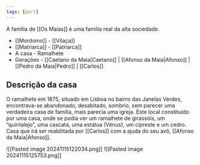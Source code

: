 ```yaml
---
tags: [port]
---
```


A família de [[Os Maias]] é uma família real da alta sociedade.

- [[Mordomo]] - [[Vilaça]]
- [[Matriarca]] - [[Patriarca]]
- A casa - Ramalhete
- Gerações - [[Caetano da Maia|Caetano]] | [[Afonso da Maia|Afonso]] | [[Pedro da Maia|Pedro]] | [[Carlos]]

## Descrição da casa

O ramalhete em 1875, situado em Lisboa no bairro das Janelas Verdes, encontrava-se abandonado, desabitado, sombrio, sem parecer uma verdadeira casa de família, mais parecia uma igreja. Este local constituído por uma casa, onde se podia ver um ramalhete de girassóis, um “quintalejo”, uma cascata, uma estátua (Vénus), um cipreste e um cedro. Casa que irá ser reabilitada por [[Carlos]] com a ajuda do seu avô, [[Afonso da Maia|Afonso]].

![[Pasted image 20241115122034.png]]
![[Pasted image 20241115125753.png]]

